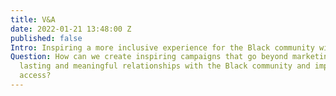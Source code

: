 ```yaml
---
title: V&A
date: 2022-01-21 13:48:00 Z
published: false
Intro: Inspiring a more inclusive experience for the Black community with the V&A
Question: How can we create inspiring campaigns that go beyond marketing to build
  lasting and meaningful relationships with the Black community and improve creative
  access?
---
```


